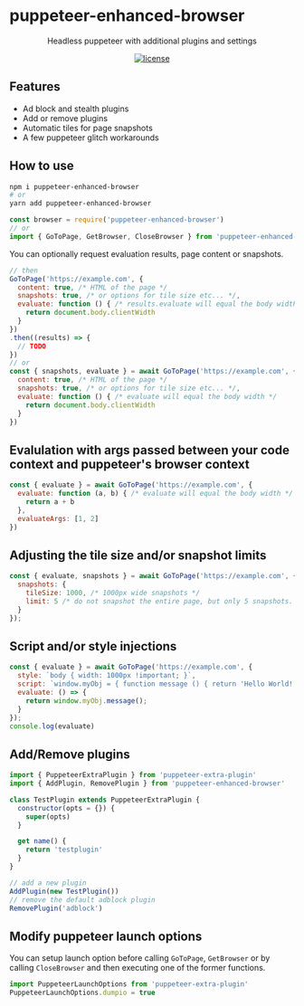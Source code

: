 puppeteer-enhanced-browser
======

<div align="center">

Headless puppeteer with additional plugins and settings

[![license](https://img.shields.io/badge/license-MIT-blue.svg)](https://github.com/IRoninCoder/puppeteer-enhanced-browser/blob/master/LICENSE)

</div>

## Features
- Ad block and stealth plugins
- Add or remove plugins
- Automatic tiles for page snapshots
- A few puppeteer glitch workarounds

## How to use
```sh
npm i puppeteer-enhanced-browser
# or
yarn add puppeteer-enhanced-browser
```

```js
const browser = require('puppeteer-enhanced-browser')
// or
import { GoToPage, GetBrowser, CloseBrowser } from 'puppeteer-enhanced-browser'
```
You can optionally request evaluation results, page content or snapshots.
```js
// then
GoToPage('https://example.com', { 
  content: true, /* HTML of the page */
  snapshots: true, /* or options for tile size etc... */, 
  evaluate: function () { /* results.evaluate will equal the body width */
    return document.body.clientWidth
  }
})
.then((results) => {
  // TODO
})
// or
const { snapshots, evaluate } = await GoToPage('https://example.com', { 
  content: true, /* HTML of the page */
  snapshots: true, /* or options for tile size etc... */, 
  evaluate: function () { /* evaluate will equal the body width */
    return document.body.clientWidth
  }
})

```
## Evalulation with args passed between your code context and puppeteer's browser context
```js
const { evaluate } = await GoToPage('https://example.com', {
  evaluate: function (a, b) { /* evaluate will equal the body width */
    return a + b
  },
  evaluateArgs: [1, 2]
})
```
## Adjusting the tile size and/or snapshot limits
```js
const { evaluate, snapshots } = await GoToPage('https://example.com', {
  snapshots: {
    tileSize: 1000, /* 1000px wide snapshots */
    limit: 5 /* do not snapshot the entire page, but only 5 snapshots. Depending on the tileSize this will return snapshots from all of or a portion of the page */
  }
});
```
## Script and/or style injections
```js
const { evaluate } = await GoToPage('https://example.com', {
  style: `body { width: 1000px !important; }`,
  script: `window.myObj = { function message () { return 'Hello World!'; } }`
  evaluate: () => {
    return window.myObj.message();
  }
});
console.log(evaluate)
```

## Add/Remove plugins
```js
import { PuppeteerExtraPlugin } from 'puppeteer-extra-plugin'
import { AddPlugin, RemovePlugin } from 'puppeteer-enhanced-browser'

class TestPlugin extends PuppeteerExtraPlugin {
  constructor(opts = {}) {
    super(opts)
  }

  get name() {
    return 'testplugin'
  }
}

// add a new plugin
AddPlugin(new TestPlugin())
// remove the default adblock plugin
RemovePlugin('adblock')
```

## Modify puppeteer launch options
You can setup launch option before calling `GoToPage`, `GetBrowser` or by calling `CloseBrowser` and then executing one of the former functions.
```js
import PuppeteerLaunchOptions from 'puppeteer-extra-plugin'
PuppeteerLaunchOptions.dumpio = true
```